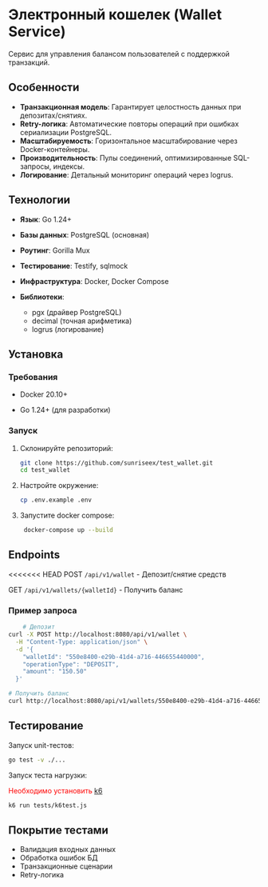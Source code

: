 # Электронный кошелек (Wallet Service)

Сервис для управления балансом пользователей с поддержкой транзакций.

## Особенности

- **Транзакционная модель**: Гарантирует целостность данных при депозитах/снятиях.
- **Retry-логика**: Автоматические повторы операций при ошибках сериализации PostgreSQL.
- **Масштабируемость**: Горизонтальное масштабирование через Docker-контейнеры.
- **Производительность**: Пулы соединений, оптимизированные SQL-запросы, индексы.
- **Логирование**: Детальный мониторинг операций через logrus.

## Технологии

- **Язык**: Go 1.24+

- **Базы данных**: PostgreSQL (основная)
- **Роутинг**: Gorilla Mux
- **Тестирование**: Testify, sqlmock
- **Инфраструктура**: Docker, Docker Compose
- **Библиотеки**:
  - pgx (драйвер PostgreSQL)
  - decimal (точная арифметика)
  - logrus (логирование)

## Установка

### Требования

- Docker 20.10+

- Go 1.24+ (для разработки)

### Запуск

1. Склонируйте репозиторий:

   ```bash
   git clone https://github.com/sunriseex/test_wallet.git
   cd test_wallet
    ```

2. Настройте окружение:

    ```bash
    cp .env.example .env
    ```

3. Запустите docker compose:

   ```bash
    docker-compose up --build
    ```

## Endpoints

<<<<<<< HEAD
POST    `/api/v1/wallet` - Депозит/снятие средств

GET    `/api/v1/wallets/{walletId}` - Получить баланс

### Пример запроса

```bash
    # Депозит
curl -X POST http://localhost:8080/api/v1/wallet \
  -H "Content-Type: application/json" \
  -d '{
    "walletId": "550e8400-e29b-41d4-a716-446655440000",
    "operationType": "DEPOSIT",
    "amount": "150.50"
  }'

# Получить баланс
curl http://localhost:8080/api/v1/wallets/550e8400-e29b-41d4-a716-446655440000

   ```

## Тестирование

Запуск unit-тестов:

```bash
go test -v ./...

```

Запуск теста нагрузки:

<span style="color:red"> Необходимо установить [k6](https://grafana.com/docs/k6/latest/set-up/install-k6/) </span>

```bash
k6 run tests/k6test.js
```

## Покрытие тестами

- Валидация входных данных
- Обработка ошибок БД
- Транзакционные сценарии
- Retry-логика

